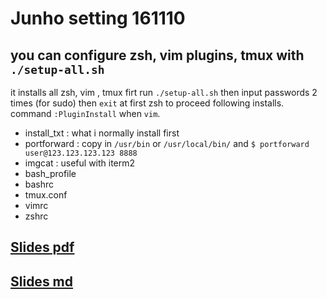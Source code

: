 # Junho setting 161110

## you can configure zsh, vim plugins, tmux with `./setup-all.sh`

it installs all zsh, vim , tmux firt
run `./setup-all.sh` then input passwords 2 times (for sudo) then `exit` at first zsh to proceed following installs. command `:PluginInstall` when `vim`.

- install_txt : what i normally install first
- portforward : copy in `/usr/bin` or `/usr/local/bin/` and `$ portforward user@123.123.123.123 8888`
- imgcat : useful with iterm2
- bash_profile
- bashrc
- tmux.conf
- vimrc
- zshrc

## [Slides pdf](https://dl.dropboxusercontent.com/u/51664086/get-used-to-cli.pdf)

## [Slides md](./get-used-to-cli.md)
